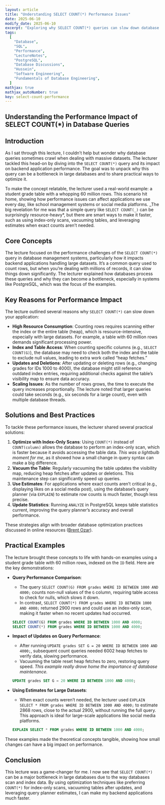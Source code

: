 ```yaml
---
layout: article
title: "Understanding SELECT COUNT(*) Performance Issues"
date: 2025-06-10
modify_date: 2025-06-10
excerpt: "Exploring why SELECT COUNT(*) queries can slow down database performance and practical solutions like index-only scans and table vacuuming."
tags:
  [
    "Database",
    "SQL",
    "Performance",
    "LectureNotes",
    "PostgreSQL",
    "Database Discussions",
    "Hussein",
    "Software Engineering",
    "Fundamentals of Database Engineering",
  ]
mathjax: true
mathjax_autoNumber: true
key: select-count-performance
---
```


## Understanding the Performance Impact of SELECT COUNT(\*) in Database Queries

## Introduction

As I sat through this lecture, I couldn’t help but wonder why database queries sometimes crawl when dealing with massive datasets. The lecturer tackled this head-on by diving into the `SELECT COUNT(*)` query and its impact on backend application performance. The goal was to unpack why this query can be a bottleneck in large databases and to share practical ways to optimize it.

To make the concept relatable, the lecturer used a real-world example: a student grade table with a whopping 60 million rows. This scenario hit home, showing how performance issues can affect applications we use every day, like school management systems or social media platforms. _The big revelation for me was that a simple query like `SELECT COUNT(_)` can be surprisingly resource-heavy\*, but there are smart ways to make it faster, such as using index-only scans, vacuuming tables, and leveraging estimates when exact counts aren’t needed.

## Core Concepts

The lecture focused on the performance challenges of the `SELECT COUNT(*)` query in database management systems, particularly how it impacts backend applications handling large datasets. It’s a common query used to count rows, but when you’re dealing with millions of records, it can slow things down significantly. The lecturer explained how databases process these queries and why they can become a bottleneck, especially in systems like PostgreSQL, which was the focus of the examples.

## Key Reasons for Performance Impact

The lecture outlined several reasons why `SELECT COUNT(*)` can slow down your application:

- **High Resource Consumption**: Counting rows requires scanning either the index or the entire table (heap), which is resource-intensive, especially with large datasets. For example, a table with 60 million rows demands significant processing power.
- **Index and Table Access**: When counting specific columns (e.g., `SELECT COUNT(G)`), the database may need to check both the index and the table to exclude null values, leading to extra work called “heap fetches.”
- **Updates and Deletions**: After updating or deleting rows (e.g., changing grades for IDs 1000 to 4000), the database might still reference outdated index entries, requiring additional checks against the table’s visibility map to ensure data accuracy.
- **Scaling Issues**: As the number of rows grows, the time to execute the query increases proportionally. The lecture noted that larger queries could take seconds (e.g., six seconds for a large count), even with multiple database threads.

## Solutions and Best Practices

To tackle these performance issues, the lecturer shared several practical solutions:

1. **Optimize with Index-Only Scans**: Using `COUNT(*)` instead of `COUNT(column)` allows the database to perform an index-only scan, which is faster because it avoids accessing the table data. _This was a lightbulb moment for me_, as it showed how a small change in query syntax can make a big difference.
2. **Vacuum the Table**: Regularly vacuuming the table updates the visibility map, reducing heap fetches after updates or deletions. This maintenance step can significantly speed up queries.
3. **Use Estimates**: For applications where exact counts aren’t critical (e.g., displaying likes on a social media post), using the database’s query planner (via `EXPLAIN`) to estimate row counts is much faster, though less precise.
4. **Update Statistics**: Running `ANALYZE` in PostgreSQL keeps table statistics current, improving the query planner’s accuracy and overall performance.

These strategies align with broader database optimization practices discussed in online resources ([Brent Ozar](https://www.brentozar.com/archive/2019/12/how-to-make-select-count-queries-crazy-fast/)).

## Practical Examples

The lecture brought these concepts to life with hands-on examples using a student grade table with 60 million rows, indexed on the `ID` field. Here are the key demonstrations:

- **Query Performance Comparison**:

  - The query `SELECT COUNT(G) FROM grades WHERE ID BETWEEN 1000 AND 4000;` counts non-null values of the `G` column, requiring table access to check for nulls, which slows it down.
  - In contrast, `SELECT COUNT(*) FROM grades WHERE ID BETWEEN 1000 AND 4000;` returned 2900 rows and could use an index-only scan, making it faster when no recent updates had occurred.

  ```sql
  SELECT COUNT(G) FROM grades WHERE ID BETWEEN 1000 AND 4000;
  SELECT COUNT(*) FROM grades WHERE ID BETWEEN 1000 AND 4000;
  ```

- **Impact of Updates on Query Performance**:

  - After running `UPDATE grades SET G = 20 WHERE ID BETWEEN 1000 AND 4000;`, subsequent count queries needed 6002 heap fetches to verify data, slowing performance.
  - Vacuuming the table reset heap fetches to zero, restoring query speed. _This example really drove home the importance of database maintenance._

  ```sql
  UPDATE grades SET G = 20 WHERE ID BETWEEN 1000 AND 4000;
  ```

- **Using Estimates for Large Datasets**:

  - When exact counts weren’t needed, the lecturer used `EXPLAIN SELECT * FROM grades WHERE ID BETWEEN 1000 AND 4000;` to estimate 2868 rows, close to the actual 2900, without running the full query. This approach is ideal for large-scale applications like social media platforms.

  ```sql
  EXPLAIN SELECT * FROM grades WHERE ID BETWEEN 1000 AND 4000;
  ```

These examples made the theoretical concepts tangible, showing how small changes can have a big impact on performance.

## Conclusion

This lecture was a game-changer for me. I now see that `SELECT COUNT(*)` can be a major bottleneck in large databases due to the way databases scan and index data. By using optimization techniques like preferring `COUNT(*)` for index-only scans, vacuuming tables after updates, and leveraging query planner estimates, I can make my backend applications much faster.
